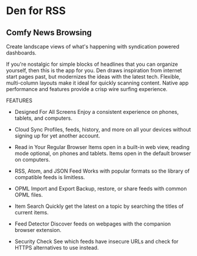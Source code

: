 # Den for RSS

## Comfy News Browsing

Create landscape views of what's happening with syndication powered dashboards. 

If you're nostalgic for simple blocks of headlines that you can organize yourself, then this is the app for you. Den draws inspiration from internet start pages past, but modernizes the ideas with the latest tech. Flexible, multi-column layouts make it ideal for quickly scanning content. Native app performance and features provide a crisp wire surfing experience.

FEATURES

+ Designed For All Screens
Enjoy a consistent experience on phones, tablets, and computers.

+ Cloud Sync
Profiles, feeds, history, and more on all your devices without signing up for yet another account.

+ Read in Your Regular Browser
Items open in a built-in web view, reading mode optional, on phones and tablets. Items open in the default browser on computers.

+ RSS, Atom, and JSON Feed
Works with popular formats so the library of compatible feeds is limitless.

+ OPML Import and Export
Backup, restore, or share feeds with common OPML files.

+ Item Search
Quickly get the latest on a topic by searching the titles of current items.

+ Feed Detector
Discover feeds on webpages with the companion browser extension.

+ Security Check
See which feeds have insecure URLs and check for HTTPS alternatives to use instead.
